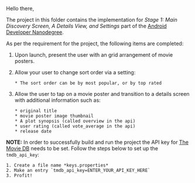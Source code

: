 Hello there,

The project in this folder contains the implementation for *Stage 1:  Main Discovery Screen, A Details View, and Settings* part of the [Android Developer Nanodegree](https://www.udacity.com/course/android-developer-nanodegree-by-google--nd801).

As per the requirement for the project, the following items are completed:

1. Upon launch, present the user with an grid arrangement of movie posters.
2. Allow your user to change sort order via a setting:

	   * The sort order can be by most popular, or by top rated
3. Allow the user to tap on a movie poster and transition to a details screen with additional information such as:

	   * original title
	   * movie poster image thumbnail
	   * A plot synopsis (called overview in the api)
	   * user rating (called vote_average in the api)
	   * release date

**NOTE:**
In order to successfully build and run the project the API key for [The Movie DB](https://www.themoviedb.org) needs to be set. Follow the steps below to set up the `tmdb_api_key`:

    1. Create a file name *keys.properties*
    2. Make an entry `tmdb_api_key=ENTER_YOUR_API_KEY_HERE`
    3. Profit!